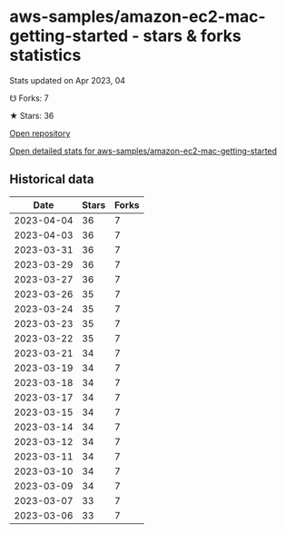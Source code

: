 # aws-samples/amazon-ec2-mac-getting-started - stars & forks statistics

Stats updated on Apr 2023, 04

☋ Forks: 7

★ Stars: 36

[Open repository](https://github.com/aws-samples/amazon-ec2-mac-getting-started)

[Open detailed stats for aws-samples/amazon-ec2-mac-getting-started](https://reviewgithub.com/rep/aws-samples/amazon-ec2-mac-getting-started)

## Historical data
| Date | Stars | Forks |
|------|-------|-------|
| 2023-04-04 | 36 | 7 | 
| 2023-04-03 | 36 | 7 | 
| 2023-03-31 | 36 | 7 | 
| 2023-03-29 | 36 | 7 | 
| 2023-03-27 | 36 | 7 | 
| 2023-03-26 | 35 | 7 | 
| 2023-03-24 | 35 | 7 | 
| 2023-03-23 | 35 | 7 | 
| 2023-03-22 | 35 | 7 | 
| 2023-03-21 | 34 | 7 | 
| 2023-03-19 | 34 | 7 | 
| 2023-03-18 | 34 | 7 | 
| 2023-03-17 | 34 | 7 | 
| 2023-03-15 | 34 | 7 | 
| 2023-03-14 | 34 | 7 | 
| 2023-03-12 | 34 | 7 | 
| 2023-03-11 | 34 | 7 | 
| 2023-03-10 | 34 | 7 | 
| 2023-03-09 | 34 | 7 | 
| 2023-03-07 | 33 | 7 | 
| 2023-03-06 | 33 | 7 | 

